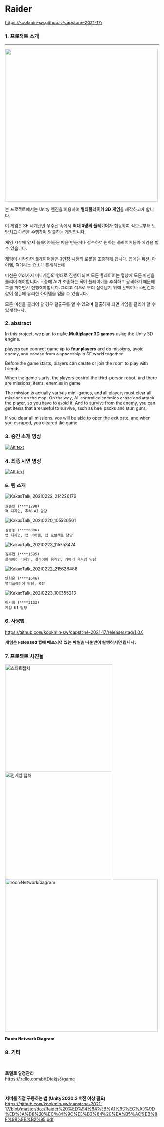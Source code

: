 # Raider

https://kookmin-sw.github.io/capstone-2021-17/

### 1. 프로잭트 소개

<hr> 
<div width="100%">
<img src="https://user-images.githubusercontent.com/28583561/113183056-905da680-928e-11eb-8be8-8c97b68dc006.png" width= "500"> </img>
</div>



본 프로젝트에서는 Unity 엔진을 이용하여 **멀티플레이어 3D 게임**을 제작하고자 합니다.

이 게임은 SF 세계관인 우주선 속에서 **최대 4명의 플레이어**가 협동하여 적으로부터 도망치고 미션을 수행하며 탈출하는 게임입니다.

게임 시작에 앞서 플레이어들은 방을 만들거나 접속하여 원하는 플레이어들과 게임을 할 수 있습니다.

게임이 시작되면 플레이어들은 3인칭 시점의 로봇을 조종하게 됩니다. 
맵에는 미션, 아이템, 적이라는 요소가 존재하는데 

미션은 여러가지 미니게임의 형태로 진행이 되며 모든 플레이어는 맵상에 모든 미션을 클리어 해야합니다.
도중에 AI가 조종하는 적이 플레이어를 추적하고 공격하기 때문에 그를 피하면서 진행해야합니다.
그리고 적으로 부터 살아남기 위해 힐팩이나 스턴건과 같이 생존에 유리한 아이템을 얻을 수 있습니다.

모든 미션을 클리어 할 경우 탈출구를 열 수 있으며 탈출하게 되면 게임을 클리어 할 수 있게됩니다.

### 2. abstract

In this project, we plan to make **Multiplayer 3D games** using the Unity 3D engine.

players can connect game up to **four players** 
and do missions, avoid enemy, and escape from a spaceship in SF world together.

Before the game starts, players can create or join the room to play with friends.

When the game starts, the players control the third-person robot.
and there are missions, items, enemies in game 

The mission is actually various mini-games, and all players must clear all missions on the map.
On the way, AI-controlled enemies chase and attack the player, so you have to avoid it.
And to survive from the enemy, you can get items that are useful to survive, such as heel packs and stun guns.

If you clear all missions, you will be able to open the exit gate, 
and when you escaped, you cleared the game


### 3. 중간 소개 영상

[![Alt text](http://i.ytimg.com/vi/ETcIRnatyL4/0.jpg)](https://youtu.be/ETcIRnatyL4)

### 4. 최종 시연 영상

[![Alt text](http://i.ytimg.com/vi/r3Jz8h9hJE4/0.jpg)]([https://youtu.be/r3Jz8h9hJE4])

### 5. 팀 소개

![KakaoTalk_20210222_214226176](https://user-images.githubusercontent.com/28583561/108721137-028eed00-7565-11eb-8b42-59d31da88338.jpg)
```
권순민 (****1290)
적 디자인, 추적 AI 담당
```
![KakaoTalk_20210220_105520501](https://user-images.githubusercontent.com/28583561/108721128-00c52980-7565-11eb-8cec-b41c80da7f26.jpg)
```
김승중 (****3096)
맵 디자인, 맵 아이템, 맵 오브젝트 담당
```
![KakaoTalk_20210223_115253474](https://user-images.githubusercontent.com/28583561/108797260-233f5d00-75ce-11eb-82c7-f127b7a517bd.jpg)

```
김주연 (****1595)
플레이어 디자인, 플레이어 움직임, 카메라 움직임 담당
```
![KakaoTalk_20210222_215628488](https://user-images.githubusercontent.com/28583561/108721139-0458b080-7565-11eb-9c0a-24303d9e9ab4.jpg)

```
안희운 (****1646)
멀티플레이어 담당, 조장
```
![KakaoTalk_20210223_100355213](https://user-images.githubusercontent.com/28583561/108791023-719a2f00-75c1-11eb-996b-729d10f46f62.jpg)

```
이가희 (****3133)
게임 UI 담당
```

### 6. 사용법

https://github.com/kookmin-sw/capstone-2021-17/releases/tag/1.0.0

**게임은 Released 탭에 배포되어 있는 파일을 다운받아 실행하시면 됩니다.**


### 7. 프로젝트 사진들

<img width="351" alt="스타트캡처" src="https://user-images.githubusercontent.com/28583561/119276079-c3e7fc00-bc53-11eb-8e28-a116fdc22e80.png">


<img width="351" alt="인게임 캡처" src="https://user-images.githubusercontent.com/28583561/119276735-c13ad600-bc56-11eb-89fb-3f6fd8ee43e1.jpg">



<img width="500" alt="roomNetworkDiagram" src="https://user-images.githubusercontent.com/28583561/119276785-f6dfbf00-bc56-11eb-87c0-778d9098d330.png">

**Room Network Diagram**


### 8. 기타

<br>

**트렐로 일정관리** <br>
https://trello.com/b/tDtekjs8/game

<br>


**서버를 직접 구동하는 법 (Unity 2020.2 버전 이상 필요)** <br>
https://github.com/kookmin-sw/capstone-2021-17/blob/master/doc/Raider%20%ED%94%84%EB%A1%9C%EC%A0%9D%ED%8A%B8%20%EC%84%9C%EB%B2%84%20%EA%B5%AC%EB%8F%99%EB%B2%95.pdf


